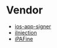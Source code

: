 # Vendor

* [ios-app-signer](https://github.com/DanTheMan827/ios-app-signer)
* [iInjection](https://github.com/codesourse/iInjection)
* [iPAFine](https://github.com/Yonsm/iPAFine)
